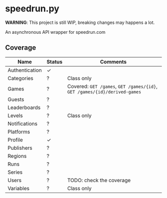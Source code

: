 # speedrun.py

**WARNING**: This project is still WIP, breaking changes may happens a lot.

An asynchronous API wrapper for speedrun.com

## Coverage

| Name           | Status | Comments                                 |
|----------------|--------|------------------------------------------|
| Authentication | ✓      |                                          |
| Categories     | ?      | Class only                               |
| Games          | ?      | Covered: `GET /games`, `GET /games/{id}`, `GET /games/{id}/derived-games` |
| Guests         | ?      |                                          |
| Leaderboards   | ?      |                                          |
| Levels         | ?      | Class only                               |
| Notifications  | ?      |                                          |
| Platforms      | ?      |                                          |
| Profile        | ✓      |                                          |
| Publishers     | ?      |                                          |
| Regions        | ?      |                                          |
| Runs           | ?      |                                          |
| Series         | ?      |                                          |
| Users          | ?      | TODO: check the coverage                 |
| Variables      | ?      | Class only                               |
